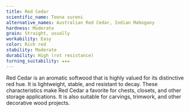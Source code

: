 ```yaml
---
title: Red Cedar
scientific_name: Toona sureni  
alternative_names: Australian Red Cedar, Indian Mahogany
hardness: Moderate
grain: Straight, usually 
workability: Easy
color: Rich red
stability: Moderate
durability: High (rot resistance) 
turning_suitability: ★★★
---
```


Red Cedar is an aromatic softwood that is highly valued for its distinctive red hue. It is lightweight, stable, and resistant to decay. These characteristics make Red Cedar a favorite for chests, closets, and other storage applications. It is also suitable for carvings, trimwork, and other decorative wood projects.
